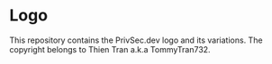 # Logo
This repository contains the PrivSec.dev logo and its variations. The copyright belongs to Thien Tran a.k.a TommyTran732.
